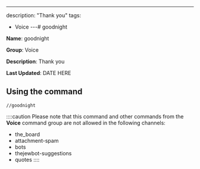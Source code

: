 ---
description: "Thank you"
tags:
  - Voice
---# goodnight

**Name**: goodnight

**Group**: Voice

**Description**: Thank you

**Last Updated**: DATE HERE

## Using the command

    //goodnight

::::caution Please note that this command and other commands from the **Voice** command group are not allowed in the following channels:
- the_board
- attachment-spam
- bots
- thejewbot-suggestions
- quotes
::::